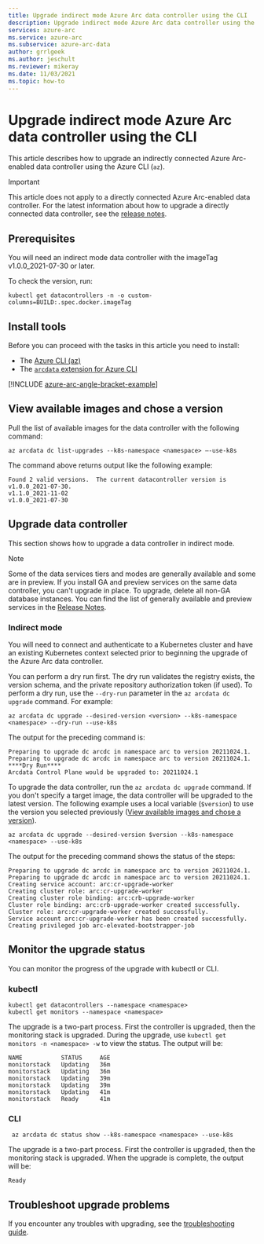 ```yaml
---
title: Upgrade indirect mode Azure Arc data controller using the CLI
description: Upgrade indirect mode Azure Arc data controller using the CLI
services: azure-arc
ms.service: azure-arc
ms.subservice: azure-arc-data
author: grrlgeek
ms.author: jeschult
ms.reviewer: mikeray
ms.date: 11/03/2021
ms.topic: how-to
---
```


# Upgrade indirect mode Azure Arc data controller using the CLI

This article describes how to upgrade an indirectly connected Azure Arc-enabled data controller using the Azure CLI (`az`).

> [!IMPORTANT]
> This article does not apply to a directly connected Azure Arc-enabled data controller. For the latest information about how to upgrade a directly connected data controller, see the [release notes](./release-notes.md#data-controller-upgrade).

## Prerequisites

You will need an indirect mode data controller with the imageTag v1.0.0_2021-07-30 or later.

To check the version, run:

```console
kubectl get datacontrollers -n -o custom-columns=BUILD:.spec.docker.imageTag
```

## Install tools

Before you can proceed with the tasks in this article you need to install:

- The [Azure CLI (az)](/cli/azure/install-azure-cli)
- The [`arcdata` extension for Azure CLI](install-arcdata-extension.md)

[!INCLUDE [azure-arc-angle-bracket-example](../../../includes/azure-arc-angle-bracket-example.md)]

## View available images and chose a version

Pull the list of available images for the data controller with the following command:

   ```azurecli
   az arcdata dc list-upgrades --k8s-namespace <namespace> –-use-k8s
   ```

The command above returns output like the following example:

```output
Found 2 valid versions.  The current datacontroller version is v1.0.0_2021-07-30.
v1.1.0_2021-11-02
v1.0.0_2021-07-30
```

## Upgrade data controller

This section shows how to upgrade a data controller in indirect mode.

> [!NOTE]
> Some of the data services tiers and modes are generally available and some are in preview.
> If you install GA and preview services on the same data controller, you can't upgrade in place.
> To upgrade, delete all non-GA database instances. You can find the list of generally available 
> and preview services in the [Release Notes](./release-notes.md).

### Indirect mode

You will need to connect and authenticate to a Kubernetes cluster and have an existing Kubernetes context selected prior to beginning the upgrade of the Azure Arc data controller.

You can perform a dry run first. The dry run validates the registry exists, the version schema, and the private repository authorization token (if used). To perform a dry run, use the `--dry-run` parameter in the `az arcdata dc upgrade` command. For example:

```azurecli
az arcdata dc upgrade --desired-version <version> --k8s-namespace <namespace> --dry-run --use-k8s
```

The output for the preceding command is:

```output
Preparing to upgrade dc arcdc in namespace arc to version 20211024.1.
Preparing to upgrade dc arcdc in namespace arc to version 20211024.1.
****Dry Run****
Arcdata Control Plane would be upgraded to: 20211024.1
```

To upgrade the data controller, run the `az arcdata dc upgrade` command. If you don't specify a target image, the data controller will be upgraded to the latest version. The following example uses a local variable (`$version`) to use the version you selected previously ([View available images and chose a version](#view-available-images-and-chose-a-version)).

```azurecli
az arcdata dc upgrade --desired-version $version --k8s-namespace <namespace> --use-k8s
```

The output for the preceding command shows the status of the steps:

```output
Preparing to upgrade dc arcdc in namespace arc to version 20211024.1.
Preparing to upgrade dc arcdc in namespace arc to version 20211024.1.
Creating service account: arc:cr-upgrade-worker
Creating cluster role: arc:cr-upgrade-worker
Creating cluster role binding: arc:crb-upgrade-worker
Cluster role binding: arc:crb-upgrade-worker created successfully.
Cluster role: arc:cr-upgrade-worker created successfully.
Service account arc:cr-upgrade-worker has been created successfully.
Creating privileged job arc-elevated-bootstrapper-job
```

## Monitor the upgrade status

You can monitor the progress of the upgrade with kubectl or CLI.

### kubectl

```console
kubectl get datacontrollers --namespace <namespace>
kubectl get monitors --namespace <namespace>
```

The upgrade is a two-part process. First the controller is upgraded, then the monitoring stack is upgraded. During the upgrade, use ```kubectl get monitors -n <namespace> -w``` to view the status. The output will be:

```output
NAME           STATUS     AGE
monitorstack   Updating   36m
monitorstack   Updating   36m
monitorstack   Updating   39m
monitorstack   Updating   39m
monitorstack   Updating   41m
monitorstack   Ready      41m
```

### CLI

```azurecli
 az arcdata dc status show --k8s-namespace <namespace> --use-k8s
```

The upgrade is a two-part process. First the controller is upgraded, then the monitoring stack is upgraded. When the upgrade is complete, the output will be:

```output
Ready
```

## Troubleshoot upgrade problems

If you encounter any troubles with upgrading, see the [troubleshooting guide](troubleshoot-guide.md).